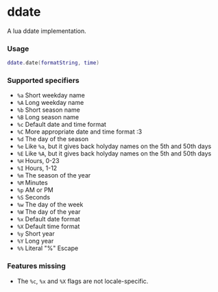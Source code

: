 # ddate

A lua ddate implementation.

### Usage

```lua
ddate.date(formatString, time)
```

### Supported specifiers

* `%a` Short weekday name
* `%A` Long weekday name
* `%b` Short season name
* `%B` Long season name
* `%c` Default date and time format
* `%C` More appropriate date and time format :3
* `%d` The day of the season
* `%e` Like `%a`, but it gives back holyday names on the 5th and 50th days
* `%E` Like `%A`, but it gives back holyday names on the 5th and 50th days
* `%H` Hours, 0-23
* `%I` Hours, 1-12
* `%m` The season of the year
* `%M` Minutes
* `%p` AM or PM
* `%S` Seconds
* `%w` The day of the week
* `%W` The day of the year
* `%x` Default date format
* `%X` Default time format
* `%y` Short year
* `%Y` Long year
* `%%` Literal "%" Escape

### Features missing

* The `%c`, `%x` and `%X` flags are not locale-specific.